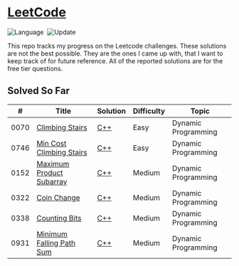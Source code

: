# [LeetCode](https://leetcode.com/problemset/all/)

![Language](https://img.shields.io/badge/language-C++11-orange.svg)&nbsp;
![Update](https://img.shields.io/badge/update-daily-green.svg)&nbsp;

This repo tracks my progress on the Leetcode challenges. These solutions are not the best possible. They are the ones I came up with, that I want to keep track of for future reference. All of the reported solutions are for the free tier questions.


## Solved So Far
|  #  | Title           |  Solution       | Difficulty   |  Topic |
|-----|---------------- | --------------- | -------------| --------|
0070 | [Climbing Stairs](https://leetcode.com/problems/climbing-stairs/) | [C++](./climbing-stairs/source.cpp) | Easy | Dynamic Programming |||
0746 | [Min Cost Climbing Stairs](https://leetcode.com/problems/min-cost-climbing-stairs/)  | [C++](./min-cost-climbing-stairs/source.cpp) | Easy | Dynamic Programming |||
0152 | [Maximum Product Subarray](https://leetcode.com/problems/maximum-product-subarray/) | [C++](./maximum-product-subarray/source.cpp) | Medium | Dynamic Programming |||
0322 | [Coin Change](https://leetcode.com/problems/coin-change/) | [C++](./coin-change/source.cpp) | Medium | Dynamic Programming |||
0338 | [Counting Bits](https://leetcode.com/problems/counting-bits/) | [C++](./counting-bits/source.cpp) | Medium | Dynamic Programming |||
0931 | [Minimum Falling Path Sum](https://leetcode.com/problems/minimum-falling-path-sum/) | [C++](./minimum-falling-path-sum/source.cpp) | Medium | Dynamic Programming |||

